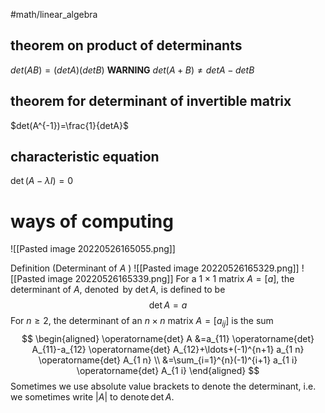 #math/linear_algebra 



## theorem on product of determinants
$det(AB)=(detA)(detB)$
**WARNING**   $det(A+B)\neq detA-detB$

## theorem for determinant of invertible matrix
$det(A^{-1})=\frac{1}{detA}$

## characteristic equation
$\operatorname{det}(A-\lambda I)=0$

# ways of computing
![[Pasted image 20220526165055.png]]

Definition (Determinant of $A$ )
![[Pasted image 20220526165329.png]]
![[Pasted image 20220526165339.png]]
For a $1 \times 1$ matrix $A=[a]$, the determinant of $A$, $\operatorname{denoted}$ by $\operatorname{det} A$, is defined to be
$$
\operatorname{det} A=a
$$
For $n \geq 2$, the determinant of an $n \times n$ matrix $A=\left[a_{i j}\right]$ is the sum
$$
\begin{aligned}
\operatorname{det} A &=a_{11} \operatorname{det} A_{11}-a_{12} \operatorname{det} A_{12}+\ldots+(-1)^{n+1} a_{1 n} \operatorname{det} A_{1 n} \\
&=\sum_{i=1}^{n}(-1)^{i+1} a_{1 i} \operatorname{det} A_{1 i}
\end{aligned}
$$
Sometimes we use absolute value brackets to denote the determinant, i.e. we sometimes write $|A|$ to $\operatorname{denote} \operatorname{det} A$.